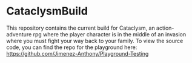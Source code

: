 # CataclysmBuild
This repository contains the current build for Cataclysm, an action-adventure rpg where the player character
is in the middle of an invasion where you must fight your way back to your family. To view the source code,
you can find the repo for the playground here: https://github.com/Jimenez-Anthony/Playground-Testing
